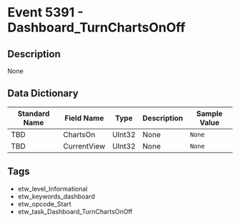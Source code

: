 # Event 5391 - Dashboard_TurnChartsOnOff

## Description
None

## Data Dictionary
|Standard Name|Field Name|Type|Description|Sample Value|
|---|---|---|---|---|
|TBD|ChartsOn|UInt32|None|`None`|
|TBD|CurrentView|UInt32|None|`None`|

## Tags
* etw_level_Informational
* etw_keywords_dashboard
* etw_opcode_Start
* etw_task_Dashboard_TurnChartsOnOff